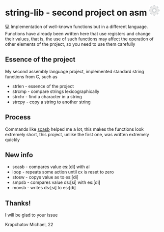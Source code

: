 # string-lib - second project on asm ![settings](https://raw.githubusercontent.com/Mchl-krpch/string-lib/b5a773d6b75703f56a3371a0fe99acd646e3039c/visual/settings-svgrepo-com.svg)

💻 Implementation of well-known functions but in a different language. Functions have already been written here that use registers and change their values, that is, the use of such functions may affect the operation of other elements of the project, so you need to use them carefully

## Essence of the project

My second assembly language project, implemented standard string functions from C, such as
* strlen - essence of the project
* strcmp - compare strings lexicographically
* strchr - find a character in a string
* strcpy - copy a string to another string

## Process

Commands like [scasb](http://www.club155.ru/x86cmd/SCASB) helped me a lot, this makes the functions look extremely short, this project, unlike the first one, was written extremely quickly

## New info
* scasb - compares value es:[di] with al
* loop  - repeats some action until cx is reset to zero
* stosw - copys    value ax to es:[di]
* smpsb - compares value ds:[si] with es:[di]
* movsb - writes   ds:[si] to es:[di]

## Thanks!
I will be glad to your issue

Krapchatov Michael, 22


